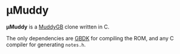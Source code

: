 # µMuddy

**µMuddy** is a [MuddyGB](http://gbdev.gg8.se/files/musictools/Japanese/MuddyGB/) clone written in C.

The only dependencies are [GBDK](http://gbdk.sourceforge.net/) for compiling the ROM, and any C compiler for generating `notes.h`.
